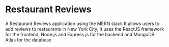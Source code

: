 # Restaurant Reviews
A Restaurant Reviews application using the MERN stack
It allows users to add reviews to restaurants in New York City, It uses the ReactJS framework for the frontend, Node.js and Express.js for the backend and MongoDB Atlas for the database
